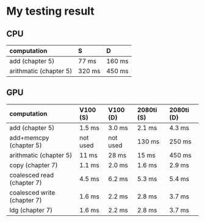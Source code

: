 # My testing result

## CPU
| computation     | S | D |
|:------------|:---------|:---------|
| add (chapter 5) | 77 ms  |  160 ms |
| arithmatic (chapter 5) | 320 ms |  450 ms |

## GPU
| computation     | V100 (S) | V100 (D) | 2080ti (S) | 2080ti (D) |
|:------------|:---------|:---------|:---------|:---------|
| add (chapter 5) | 1.5 ms | 3.0 ms |  2.1 ms |  4.3 ms |
| add+memcpy (chapter 5) | not used | not used | 130 ms  |  250 ms |
| arithmatic (chapter 5) | 11 ms |  28 ms | 15 ms | 450 ms |
| copy (chapter 7) | 1.1 ms |  2.0 ms | 1.6 ms | 2.9 ms |
| coalesced read (chapter 7) | 4.5 ms |  6.2 ms | 5.3 ms | 5.4 ms |
| coalesced write (chapter 7) | 1.6 ms |  2.2 ms | 2.8 ms | 3.7 ms |
| ldg (chapter 7) | 1.6 ms |  2.2 ms | 2.8 ms | 3.7 ms |

